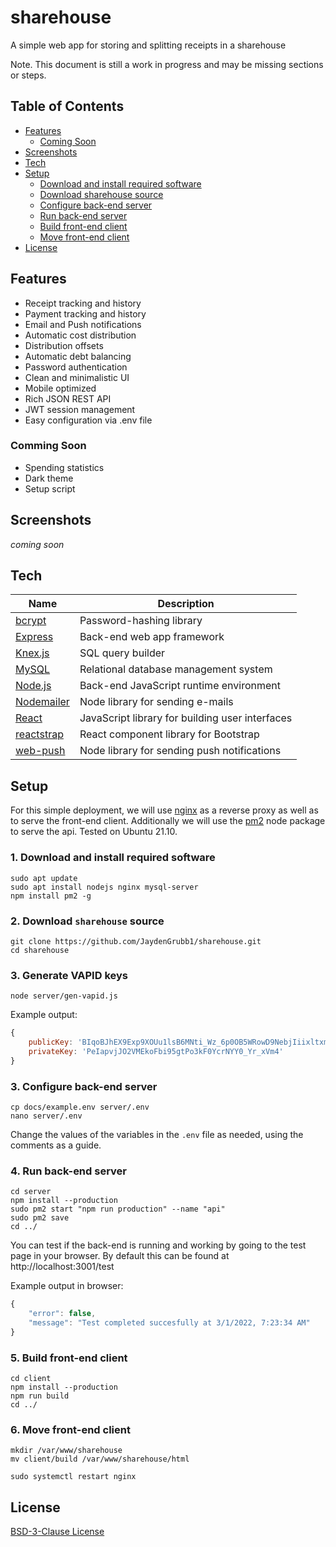 # sharehouse
A simple web app for storing and splitting receipts in a sharehouse

Note. This document is still a work in progress and may be missing sections or steps.

## Table of Contents
- [Features](#features)
	- [Coming Soon](#comming-soon)
- [Screenshots](#screenshots)
- [Tech](#tech)
- [Setup](#setup)
	- [Download and install required software](#1-download-and-install-required-software)
	- [Download sharehouse source](#2-download-sharehouse-source)
	- [Configure back-end server](#3-configure-back-end-server)
	- [Run back-end server](#4-run-back-end-server)
	- [Build front-end client](#5-build-front-end-client)
	- [Move front-end client](#6-move-front-end-client)
- [License](#license)

## Features
- Receipt tracking and history
- Payment tracking and history
- Email and Push notifications
- Automatic cost distribution
- Distribution offsets
- Automatic debt balancing
- Password authentication
- Clean and minimalistic UI
- Mobile optimized
- Rich JSON REST API
- JWT session management
- Easy configuration via .env file

### Comming Soon
- Spending statistics
- Dark theme
- Setup script

## Screenshots
*coming soon*

## Tech
| Name | Description |
| --- | --- |
| [bcrypt](https://www.npmjs.com/package/bcrypt) | Password-hashing library |
| [Express](https://expressjs.com/) | Back-end web app framework |
| [Knex.js](https://knexjs.org/) | SQL query builder |
| [MySQL](https://www.mysql.com/) | Relational database management system |
| [Node.js](https://nodejs.org/) | Back-end JavaScript runtime environment |
| [Nodemailer](https://nodemailer.com/about/) | Node library for sending e-mails |
| [React](https://reactjs.org/) | JavaScript library for building user interfaces |
| [reactstrap](https://reactstrap.github.io/) | React component library for Bootstrap |
| [web-push](https://www.npmjs.com/package/web-push) | Node library for sending push notifications |

## Setup
For this simple deployment, we will use [nginx](https://www.nginx.com/) as a reverse proxy as well as to serve the front-end client. Additionally we will use the [pm2](https://pm2.keymetrics.io/) node package to serve the api. Tested on Ubuntu 21.10.

### 1. Download and install required software
```console
sudo apt update
sudo apt install nodejs nginx mysql-server
npm install pm2 -g
```

### 2. Download `sharehouse` source
```console
git clone https://github.com/JaydenGrubb1/sharehouse.git
cd sharehouse
```

<!-- TODO packages need installing first -->
### 3. Generate VAPID keys
```console
node server/gen-vapid.js
```
Example output:
```javascript
{
	publicKey: 'BIqoBJhEX9Exp9XOUu1lsB6MNti_Wz_6p0OB5WRowD9NebjIiixltxmBYzWzoLQemuqYmaRvU7QiW9e0-AK2Jrk'
	privateKey: 'PeIapvjJO2VMEkoFbi95gtPo3kF0YcrNYY0_Yr_xVm4'
}
```

### 3. Configure back-end server
```console
cp docs/example.env server/.env
nano server/.env
```
Change the values of the variables in the `.env` file as needed, using the comments as a guide.

### 4. Run back-end server
```console
cd server
npm install --production
sudo pm2 start "npm run production" --name "api"
sudo pm2 save
cd ../
```
You can test if the back-end is running and working by going to the test page in your browser. By default this can be found at http://localhost:3001/test

Example output in browser:
```javascript
{
	"error": false,
	"message": "Test completed succesfully at 3/1/2022, 7:23:34 AM"
}
```

### 5. Build front-end client
```console
cd client
npm install --production
npm run build
cd ../
```

### 6. Move front-end client
```console
mkdir /var/www/sharehouse
mv client/build /var/www/sharehouse/html
```
```console
sudo systemctl restart nginx
```

## License
[BSD-3-Clause License](LICENSE)